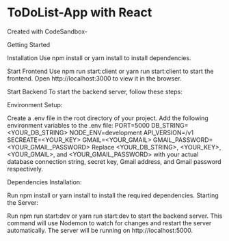 # ToDoList-App with React
Created with CodeSandbox-

Getting Started

Installation
Use npm install or yarn install to install dependencies.

Start Frontend
Use npm run start:client or yarn run start:client to start the frontend. Open http://localhost:3000 to view it in the browser.

Start Backend
To start the backend server, follow these steps:

Environment Setup:

Create a .env file in the root directory of your project.
Add the following environment variables to the .env file:
PORT=5000
DB_STRING=<YOUR_DB_STRING>
NODE_ENV=development
API_VERSION=/v1
SECREATE=<YOUR_KEY>
GMAIL=<YOUR_GMAIL>
GMAIL_PASSWORD=<YOUR_GMAIL_PASSWORD>
Replace <YOUR_DB_STRING>, <YOUR_KEY>, <YOUR_GMAIL>, and <YOUR_GMAIL_PASSWORD> with your actual database connection string, secret key, Gmail address, and Gmail password respectively.

Dependencies Installation:

Run npm install or yarn install to install the required dependencies.
Starting the Server:

Run npm run start:dev or yarn run start:dev to start the backend server.
This command will use Nodemon to watch for changes and restart the server automatically.
The server will be running on http://localhost:5000.
